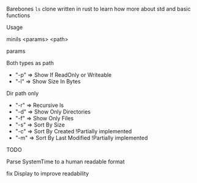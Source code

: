 Barebones `ls` clone written in rust to learn how more about std and basic functions

Usage

minils \<params\> \<path\>

params

Both types as path
- "-p" => Show If ReadOnly or Writeable
- "-l" => Show Size In Bytes

Dir path only
- "-r" => Recursive ls
- "-d" => Show Only Directories 
- "-f" => Show Only Files 
- "-s" => Sort By Size
- "-c" => Sort By Created !Partially implemented
- "-m" => Sort By Last Modified !Partially implemented


TODO

Parse SystemTime to a human readable format

fix Display to improve readability

